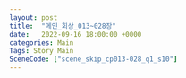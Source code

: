 ```yaml
---
layout: post
title:  "메인_회상_013~028장"
date:   2022-09-16 18:00:00 +0000
categories: Main
Tags: Story Main
SceneCode: ["scene_skip_cp013-028_q1_s10"]
---
```

